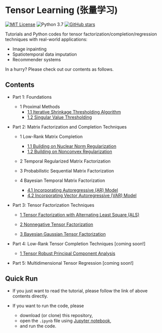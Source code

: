 # Tensor Learning (张量学习)

[![MIT License](https://img.shields.io/badge/license-MIT-green.svg)](https://opensource.org/licenses/MIT)
![Python 3.7](https://img.shields.io/badge/Python-3.7-blue.svg)
[![GitHub stars](https://img.shields.io/github/stars/xinychen/tensor-learning.svg?logo=github&label=Stars&logoColor=white)](https://github.com/xinychen/tensor-learning)


Tutorials and Python codes for tensor factorization/completion/regression techniques with real-world applications:

- Image inpainting
- Spatiotemporal data imputation
- Recommender systems

In a hurry? Please check out our contents as follows.

Contents
---

- Part 1: Foundations
  - 1  Proximal Methods
    - [1.1 Iterative Shrinkage Thresholding Algorithm](xxxx)
    - [1.2 Singular Value Thresholding](https://nbviewer.jupyter.org/github/xinychen/tensor-learning/blob/master/content/SVT.ipynb)

- Part 2: Matrix Factorization and Completion Techniques
  - 1  Low-Rank Matrix Completion
    - [1.1 Building on Nuclear Norm Regularization](https://nbviewer.jupyter.org/github/xinychen/tensor-learning/blob/master/content/LRMC.ipynb)
    - [1.2 Building on Nonconvex Regularization](xxxx)

  - 2 Temporal Regularized Matrix Factorization

  - 3 Probabilistic Sequential Matrix Factorization

  - 4  Bayesian Temporal Matrix Factorization
    - [4.1 Incorporating Autoregressive (AR) Model](xxxx)
    - [4.2 Incorporating Vector Autoregressive (VAR) Model](https://nbviewer.jupyter.org/github/xinychen/tensor-learning/blob/master/content/BTMF.ipynb)

- Part 3: Tensor Factorization Techniques
  - [1  Tensor Factorization with Alternating Least Square (ALS)](https://nbviewer.jupyter.org/github/xinychen/tensor-learning/blob/master/part-03/chapter-01.ipynb)

  - [2  Nonnegative Tensor Factorization](https://nbviewer.jupyter.org/github/xinychen/tensor-learning/blob/master/part-03/chapter-02.ipynb)

  - [3  Bayesian Gaussian Tensor Factorization](https://nbviewer.jupyter.org/github/xinychen/tensor-learning/blob/master/part-03/chapter-03.ipynb)

- Part 4: Low-Rank Tensor Completion Techniques [coming soon!]

  - [1 Tensor Robust Principal Component Analysis](xxxx)

- Part 5: Multidimensional Tensor Regression [coming soon!]

Quick Run
---

- If you just want to read the tutorial, please follow the link of above contents directly.

- If you want to run the code, please

  - download (or clone) this repository,
  - open the `.ipynb` file using [Jupyter notebook](https://jupyter.org/install.html),
  - and run the code.
